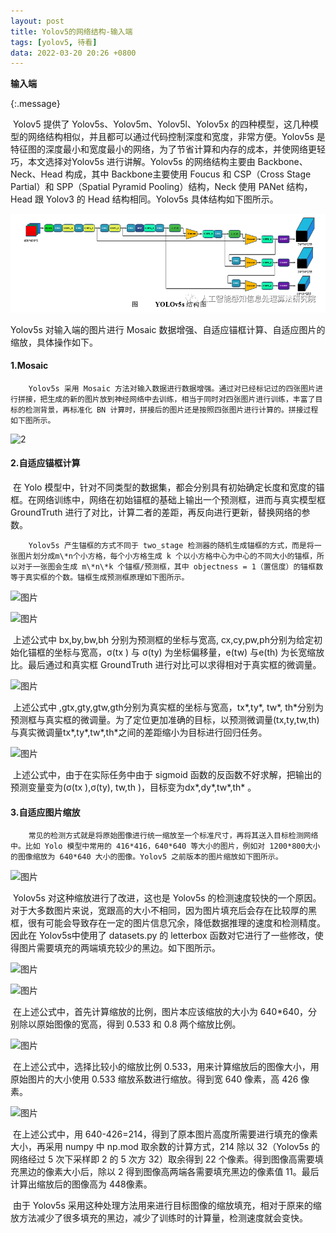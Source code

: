 ```yaml
---
layout: post
title: Yolov5的网络结构-输入端
tags: [yolov5, 待看]
data: 2022-03-20 20:26 +0800
---
```


**输入端**

{:.message}

​		Yolov5 提供了 Yolov5s、Yolov5m、Yolov5l、Yolov5x 的四种模型，这几种模型的网络结构相似，并且都可以通过代码控制深度和宽度，非常方便。Yolov5s 是特征图的深度最小和宽度最小的网络，为了节省计算和内存的成本，并使网络更轻巧，本文选择对Yolov5s 进行讲解。Yolov5s 的网络结构主要由 Backbone、Neck、Head 构成，其中 Backbone主要使用 Foucus 和 CSP（Cross Stage Partial）和 SPP（Spatial Pyramid Pooling）结构，Neck 使用 PANet 结构，Head 跟 Yolov3 的 Head 结构相同。Yolov5s 具体结构如下图所示。 



![1](https://github.com/bruceborgia/bruceborgia.github.io/blob/master/images/1.png)

Yolov5s 对输入端的图片进行 Mosaic 数据增强、自适应锚框计算、自适应图片的缩放，具体操作如下。 

#### 1.Mosaic

 		Yolov5s 采用 Mosaic 方法对输入数据进行数据增强。通过对已经标记过的四张图片进行拼接，把生成的新的图片放到神经网络中去训练，相当于同时对四张图片进行训练，丰富了目标的检测背景，再标准化 BN 计算时，拼接后的图片还是按照四张图片进行计算的。拼接过程如下图所示。

![2](/home/yfzx/blog/bruceborgia.github.io/images/2.png)

#### 2.自适应锚框计算

​		在 Yolo 模型中，针对不同类型的数据集，都会分别具有初始确定长度和宽度的锚框。在网络训练中，网络在初始锚框的基础上输出一个预测框，进而与真实模型框GroundTruth 进行了对比，计算二者的差距，再反向进行更新，替换网络的参数。 



   		Yolov5s 产生锚框的方式不同于 two_stage 检测器的随机生成锚框的方式，而是将一张图片划分成m\*n个小方格，每个小方格生成 k 个以小方格中心为中心的不同大小的锚框，所以对于一张图会生成 m\*n\*k 个锚框/预测框，其中 objectness = 1（置信度）的锚框数等于真实框的个数。锚框生成预测框原理如下图所示。

![图片](https://mmbiz.qpic.cn/mmbiz_png/KToRmsQB0NH3s7k65tOjt2oBynRTtDprOOzibLbJXs5dpJmHgicxhVADzOvSYbSm1WiccvB3icB0KfK4WYWd4crIicQ/640?wx_fmt=png&wxfrom=5&wx_lazy=1&wx_co=1)

![图片](https://mmbiz.qpic.cn/mmbiz_png/KToRmsQB0NH3s7k65tOjt2oBynRTtDpraWwxavVwVQqDfp9z8HdW8dvGqQia8EheJ3x9ImBAcq9YYTa7zb5Ldzg/640?wx_fmt=png&wxfrom=5&wx_lazy=1&wx_co=1)

​		上述公式中 bx,by,bw,bh 分别为预测框的坐标与宽高, cx,cy,pw,ph分别为给定初始化锚框的坐标与宽高，σ(tx ) 与 σ(ty) 为坐标偏移量，e(tw) 与e(th) 为长宽缩放比。最后通过和真实框 GroundTruth 进行对比可以求得相对于真实框的微调量。

![图片](https://mmbiz.qpic.cn/mmbiz_png/KToRmsQB0NH3s7k65tOjt2oBynRTtDprDZWkianuO0URHQCIqSplyST98LpdsmpNBugTwHQicRzK3YJjBf8GMJ2A/640?wx_fmt=png&wxfrom=5&wx_lazy=1&wx_co=1)

​		上述公式中 ,gtx,gty,gtw,gth分别为真实框的坐标与宽高，tx\*,ty\*, tw\*, th\*分别为预测框与真实框的微调量。为了定位更加准确的目标，以预测微调量(tx,ty,tw,th) 与真实微调量tx\*,ty\*,tw\*,th\*之间的差距缩小为目标进行回归任务。

![图片](https://mmbiz.qpic.cn/mmbiz_png/KToRmsQB0NH3s7k65tOjt2oBynRTtDprWKwofwO5RWkUAQPgGb4dJtve02OibkPJvmCvC9KztwHcc8H4qiabF4yw/640?wx_fmt=png&wxfrom=5&wx_lazy=1&wx_co=1)

​		上述公式中，由于在实际任务中由于 sigmoid 函数的反函数不好求解，把输出的预测变量变为(σ(tx ),σ(ty), tw,th )，目标变为dx\*,dy\*,tw\*,th\* 。

#### 3.自适应图片缩放

 		常见的检测方式就是将原始图像进行统一缩放至一个标准尺寸，再将其送入目标检测网络中。比如 Yolo 模型中常用的 416*416，640*640 等大小的图片，例如对 1200*800大小的图像缩放为 640*640 大小的图像。Yolov5 之前版本的图片缩放如下图所示。 

![图片](https://mmbiz.qpic.cn/mmbiz_png/KToRmsQB0NH3s7k65tOjt2oBynRTtDprOYKVJ8WxoSt7kWrpxBRDTFHOE7oPFWMia3XhqAf6um8QmkQ93IibCRjg/640?wx_fmt=png&wxfrom=5&wx_lazy=1&wx_co=1)

​		 Yolov5s 对这种缩放进行了改进，这也是 Yolov5s 的检测速度较快的一个原因。对于大多数图片来说，宽跟高的大小不相同，因为图片填充后会存在比较厚的黑框，很有可能会导致存在一定的图片信息冗余，降低数据推理的速度和检测精度。因此在 Yolov5s中使用了 datasets.py 的 letterbox 函数对它进行了一些修改，使得图片需要填充的两端填充较少的黑边。如下图所示。 

![图片](https://mmbiz.qpic.cn/mmbiz_png/KToRmsQB0NH3s7k65tOjt2oBynRTtDprfC2l4N3e1FDgDs6vohHJibE1zcCLg7kFZwyfNeuA47pe1tQuvKHCiafg/640?wx_fmt=png&wxfrom=5&wx_lazy=1&wx_co=1)

![图片](https://mmbiz.qpic.cn/mmbiz_png/KToRmsQB0NH3s7k65tOjt2oBynRTtDpruhQpiaWH3b0u9kW6DqeuFgicR5pXhHSz6eDHvAoSdN2QewHWsFBFqMkg/640?wx_fmt=png&wxfrom=5&wx_lazy=1&wx_co=1)

​		在上述公式中，首先计算缩放的比例，图片本应该缩放的大小为 640*640，分别除以原始图像的宽高，得到 0.533 和 0.8 两个缩放比例。 

![图片](https://mmbiz.qpic.cn/mmbiz_png/KToRmsQB0NH3s7k65tOjt2oBynRTtDprpMwN1iceFTY9N5mjiaAvovJccQAX2LroWYicRveoyC7Tia45NZJibuX9Pnw/640?wx_fmt=png&wxfrom=5&wx_lazy=1&wx_co=1)

​		在上述公式中，选择比较小的缩放比例 0.533，用来计算缩放后的图像大小，用原始图片的大小使用 0.533 缩放系数进行缩放。得到宽 640 像素，高 426 像素。

![图片](https://mmbiz.qpic.cn/mmbiz_png/KToRmsQB0NH3s7k65tOjt2oBynRTtDprEKiaKl3JfBphJHKHQIVtpYzMFiaebOHNzelTdH2dXtH5ef5TiadkAPWNA/640?wx_fmt=png&wxfrom=5&wx_lazy=1&wx_co=1)

​		在上述公式中，用 640-426=214，得到了原本图片高度所需要进行填充的像素大小，再采用 numpy 中 np.mod 取余数的计算方式，214 除以 32（Yolov5s 的网络经过 5 次下采样即 2 的 5 次方 32）取余得到 22 个像素。得到图像高需要填充黑边的像素大小后，除以 2 得到图像高两端各需要填充黑边的像素值 11。最后计算出缩放后的图像高为 448像素。 



​		由于 Yolov5s 采用这种处理方法用来进行目标图像的缩放填充，相对于原来的缩放方法减少了很多填充的黑边，减少了训练时的计算量，检测速度就会变快。